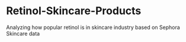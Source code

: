 # Retinol-Skincare-Products
Analyzing how popular retinol is in skincare industry based on Sephora Skincare data
